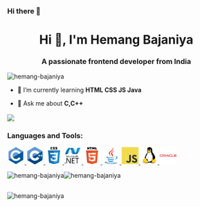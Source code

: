 ### Hi there 👋

<!--
**Hemang-Bajaniya/Hemang-Bajaniya** is a ✨ _special_ ✨ repository because its `README.md` (this file) appears on your GitHub profile.

Here are some ideas to get you started:

- 🔭 I’m currently working on ...
- 🌱 I’m currently learning ...
- 👯 I’m looking to collaborate on ...
- 🤔 I’m looking for help with ...
- 💬 Ask me about ...
- 📫 How to reach me: ...
- 😄 Pronouns: ...
- ⚡ Fun fact: ...
-->
<h1 align="center">Hi 👋, I'm Hemang Bajaniya</h1>
<h3 align="center">A passionate frontend developer from India</h3>

<p align="left"> <img src="https://komarev.com/ghpvc/?username=hemang-bajaniya&label=Profile%20views&color=0e75b6&style=flat" alt="hemang-bajaniya" /> </p>

- 🌱 I’m currently learning **HTML CSS JS Java**

- 💬 Ask me about **C,C++**
</p>

<img align="center" height="300px" src="https://external-content.duckduckgo.com/iu/?u=https%3A%2F%2Fcdn.dribbble.com%2Fusers%2F434606%2Fscreenshots%2F3835250%2Fgame_dev-01_layout.jpg&f=1&nofb=1">

<h3 align="left">Languages and Tools:</h3>
<p align="left"> <a href="https://www.cprogramming.com/" target="_blank" rel="noreferrer"> <img src="https://raw.githubusercontent.com/devicons/devicon/master/icons/c/c-original.svg" alt="c" width="40" height="40"/> </a> <a href="https://www.w3schools.com/cpp/" target="_blank" rel="noreferrer"> <img src="https://raw.githubusercontent.com/devicons/devicon/master/icons/cplusplus/cplusplus-original.svg" alt="cplusplus" width="40" height="40"/> </a> <a href="https://www.w3schools.com/css/" target="_blank" rel="noreferrer"> <img src="https://raw.githubusercontent.com/devicons/devicon/master/icons/css3/css3-original-wordmark.svg" alt="css3" width="40" height="40"/> </a> <a href="https://dotnet.microsoft.com/" target="_blank" rel="noreferrer"> <img src="https://raw.githubusercontent.com/devicons/devicon/master/icons/dot-net/dot-net-original-wordmark.svg" alt="dotnet" width="40" height="40"/> </a> <a href="https://www.w3.org/html/" target="_blank" rel="noreferrer"> <img src="https://raw.githubusercontent.com/devicons/devicon/master/icons/html5/html5-original-wordmark.svg" alt="html5" width="40" height="40"/> </a> <a href="https://www.java.com" target="_blank" rel="noreferrer"> <img src="https://raw.githubusercontent.com/devicons/devicon/master/icons/java/java-original.svg" alt="java" width="40" height="40"/> </a> <a href="https://developer.mozilla.org/en-US/docs/Web/JavaScript" target="_blank" rel="noreferrer"> <img src="https://raw.githubusercontent.com/devicons/devicon/master/icons/javascript/javascript-original.svg" alt="javascript" width="40" height="40"/> </a> <a href="https://www.linux.org/" target="_blank" rel="noreferrer"> <img src="https://raw.githubusercontent.com/devicons/devicon/master/icons/linux/linux-original.svg" alt="linux" width="40" height="40"/> </a> <a href="https://www.oracle.com/" target="_blank" rel="noreferrer"> <img src="https://raw.githubusercontent.com/devicons/devicon/master/icons/oracle/oracle-original.svg" alt="oracle" width="40" height="40"/> </a> </p>

<p><img align="left" src="https://github-readme-stats.vercel.app/api/top-langs?username=hemang-bajaniya&show_icons=true&locale=en&layout=compact" alt="hemang-bajaniya" /></p>

<p>&nbsp;<img class="sp" align="left" src="https://github-readme-stats.vercel.app/api?username=hemang-bajaniya&show_icons=true&locale=en" alt="hemang-bajaniya"/></p>

<p><img align="left" src="https://github-readme-streak-stats.herokuapp.com/?user=hemang-bajaniya&" alt="hemang-bajaniya" style="margin-top:1rem"/></p>
